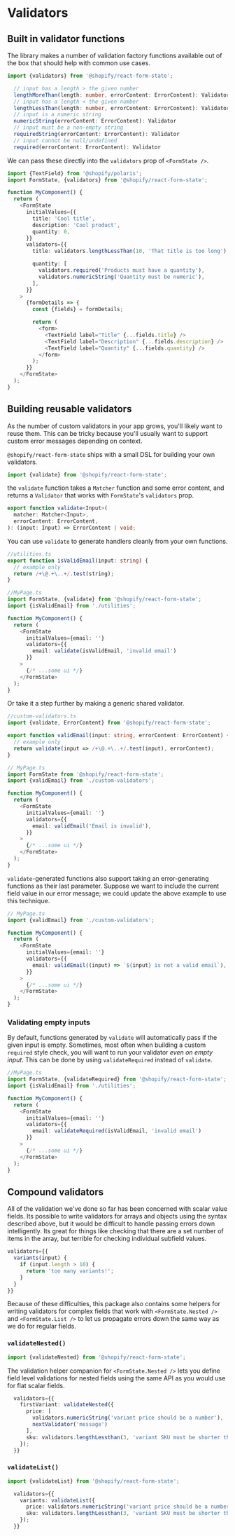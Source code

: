 # Validators

## Built in validator functions

The library makes a number of validation factory functions available out of the box that should help with common use cases.

```typescript
import {validators} from '@shopify/react-form-state';
```

```typescript
  // input has a length > the given number
  lengthMoreThan(length: number, errorContent: ErrorContent): Validator
  // input has a length < the given number
  lengthLessThan(length: number, errorContent: ErrorContent): Validator
  // input is a numeric string
  numericString(errorContent: ErrorContent): Validator
  // input must be a non-empty string
  requiredString(errorContent: ErrorContent): Validator
  // input cannot be null/undefined
  required(errorContent: ErrorContent): Validator
```

We can pass these directly into the `validators` prop of `<FormState />`.

```typescript
import {TextField} from '@shopify/polaris';
import FormState, {validators} from '@shopify/react-form-state';

function MyComponent() {
  return (
    <FormState
      initialValues={{
        title: 'Cool title',
        description: 'Cool product',
        quantity: 0,
      }}
      validators={{
        title: validators.lengthLessThan(10, 'That title is too long'),

        quantity: [
          validators.required('Products must have a quantity'),
          validators.numericString('Quantity must be numeric'),
        ],
      }}
    >
      {formDetails => {
        const {fields} = formDetails;

        return (
          <form>
            <TextField label="Title" {...fields.title} />
            <TextField label="Description" {...fields.description} />
            <TextField label="Quantity" {...fields.quantity} />
          </form>
        );
      }}
    </FormState>
  );
}
```

## Building reusable validators

As the number of custom validators in your app grows, you'll likely want to reuse them. This can be tricky because you'll usually want to support custom error messages depending on context.

`@shopify/react-form-state` ships with a small DSL for building your own validators.

```typescript
import {validate} from '@shopify/react-form-state';
```

the `validate` function takes a `Matcher` function and some error content, and returns a `Validator` that works with `FormState`'s `validators` prop.

```typescript
export function validate<Input>(
  matcher: Matcher<Input>,
  errorContent: ErrorContent,
): (input: Input) => ErrorContent | void;
```

You can use `validate` to generate handlers cleanly from your own functions.

```typescript
//utilities.ts
export function isValidEmail(input: string) {
  // example only
  return /+\@.+\..+/.test(string);
}
```

```typescript
//MyPage.ts
import FormState, {validate} from '@shopify/react-form-state';
import {isValidEmail} from './utilities';

function MyComponent() {
  return (
    <FormState
      initialValues={email: ''}
      validators={{
        email: validate(isValidEmail, 'invalid email')
      }}
    >
      {/* ...some ui */}
    </FormState>
  );
}
```

Or take it a step further by making a generic shared validator.

```typescript
//custom-validators.ts
import {validate, ErrorContent} from '@shopify/react-form-state';

export function validEmail(input: string, errorContent: ErrorContent) {
  // example only
  return validate(input => /+\@.+\..+/.test(input), errorContent);
}
```

```typescript
// MyPage.ts
import FormState from '@shopify/react-form-state';
import {validEmail} from './custom-validators';

function MyComponent() {
  return (
    <FormState
      initialValues={email: ''}
      validators={{
        email: validEmail('Email is invalid'),
      }}
    >
      {/* ...some ui */}
    </FormState>
  );
}
```

`validate`-generated functions also support taking an error-generating functions as their last parameter. Suppose we want to include the current field value in our error message; we could update the above example to use this technique.

```typescript
// MyPage.ts
import {validEmail} from './custom-validators';

function MyComponent() {
  return (
    <FormState
      initialValues={email: ''}
      validators={{
        email: validEmail((input) => `${input} is not a valid email`),
      }}
    >
      {/* ...some ui */}
    </FormState>
  );
}
```

### Validating empty inputs

By default, functions generated by `validate` will automatically pass if the given input is empty. Sometimes, most often when building a custom `required` style check, you will want to run your validator _even on empty input_. This can be done by using `validateRequired` instead of `validate`.

```typescript
//MyPage.ts
import FormState, {validateRequired} from '@shopify/react-form-state';
import {isValidEmail} from './utilities';

function MyComponent() {
  return (
    <FormState
      initialValues={email: ''}
      validators={{
        email: validateRequired(isValidEmail, 'invalid email')
      }}
    >
      {/* ...some ui */}
    </FormState>
  );
}
```

## Compound validators

All of the validation we've done so far has been concerned with scalar value fields. Its possible to write validators for arrays and objects using the syntax described above, but it would be difficult to handle passing errors down intelligently. Its great for things like checking that there are a set number of items in the array, but terrible for checking individual subfield values.

```typescript
validators={{
  variants(input) {
    if (input.length > 10) {
      return 'too many variants!';
    }
  }
}}
```

Because of these difficulties, this package also contains some helpers for writing validators for complex fields that work with `<FormState.Nested />` and `<FormState.List />` to let us propagate errors down the same way as we do for regular fields.

### `validateNested()`

```typescript
import {validateNested} from '@shopify/react-form-state';
```

The validation helper companion for `<FormState.Nested />` lets you define field level validations for nested fields using the same API as you would use for flat scalar fields.

```typescript
  validators={{
    firstVariant: validateNested({
      price: [
        validators.numericString('variant price should be a number'),
        nextValidator('message')
      ],
      sku: validators.lengthLessthan(3, 'variant SKU must be shorter than 3 characters');
    });
  }}
```

### `validateList()`

```typescript
import {validateList} from '@shopify/react-form-state';
```

```typescript
  validators={{
    variants: validateList({
      price: validators.numericString('variant price should be a number'),
      sku: validators.lengthLessthan(3, 'variant SKU must be shorter than 3 characters');
    });
  }}
```
